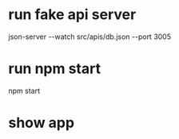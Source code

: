 # run fake api server
json-server --watch src/apis/db.json --port 3005

# run npm start
npm start

# show app